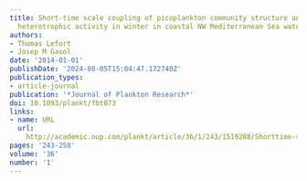 ```yaml
---
title: Short-time scale coupling of picoplankton community structure and single-cell
  heterotrophic activity in winter in coastal NW Mediterranean Sea waters
authors:
- Thomas Lefort
- Josep M Gasol
date: '2014-01-01'
publishDate: '2024-08-05T15:04:47.172740Z'
publication_types:
- article-journal
publication: '*Journal of Plankton Research*'
doi: 10.1093/plankt/fbt073
links:
- name: URL
  url: 
    http://academic.oup.com/plankt/article/36/1/243/1519288/Shorttime-scale-coupling-of-picoplankton-community
pages: '243-258'
volume: '36'
number: '1'
---
```

